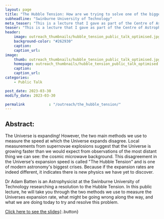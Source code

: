 ```yaml
---
layout: page
title: "The Hubble Tension: How are we trying to solve one of the biggest crises in Astronomy?"
subheadline: "Swinburne University of Technology"
meta_teaser: "This is a lecture that I gave as part of the Centre of Astrophysics and Supercomputing 2023 public lecture series."
teaser: "This is a lecture that I gave as part of the Centre of Astrophysics and Supercomputing 2023 public lecture series."
header:
    image: outreach_thumbnails/hubble_tension_public_talk_optimised.jpg 
    background-color: "#262930"
    caption: 
    caption_url:
image:
    thumb: outreach_thumbnails/hubble_tension_public_talk_optimised.jpg
    homepage: outreach_thumbnails/hubble_tension_public_talk_optimised.jpg
    caption:
    caption_url:
categories:
    - Public Talk

post_date: 2023-03-30
modify_date: 2023-03-30

permalink           : "/outreach/the_hubble_tension/"
---
```



 
## Abstract: 
The Universe is expanding! However, the two main methods we use to measure the speed at which the Universe expands disagree. Local measurements from supernovae explosions suggest that the Universe is growing faster than we would expect from observations of the most distant thing we can see: the cosmic microwave background. This disagreement in the Universe's expansion speed is called "The Hubble Tension" and is one of modern astronomy's biggest crises. Because if the expansion rates are indeed different, it indicates there is new physics we have yet to discover.

Dr Adam Batten is an Astrophysicist at the Swinburne University of Technology researching a resolution to the Hubble Tension. In this public lecture, he will take you through the two methods we use to measure the Universes expansion rate, what might be going wrong along the way, and what we are doing today to try and resolve this problem.

[Click here to see the slides](/documents/talks/2023-03-30-Hubble_Tension_CAS_Public_Talk.pdf){:.button}


